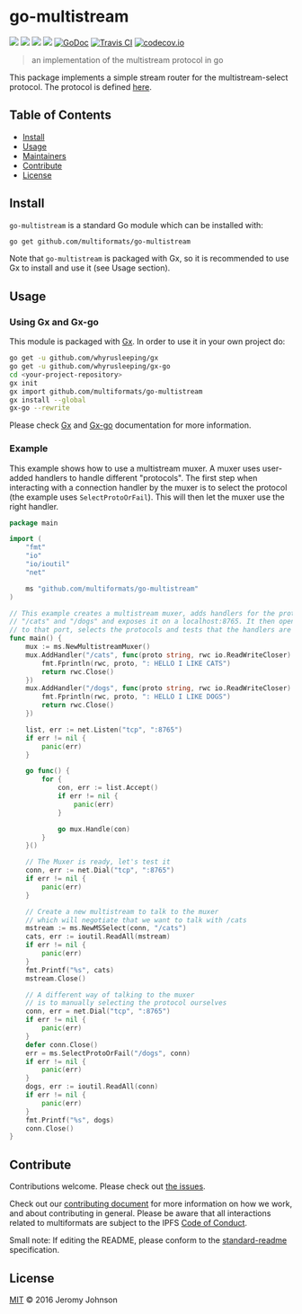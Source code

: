 # go-multistream

[![](https://img.shields.io/badge/made%20by-Protocol%20Labs-blue.svg?style=flat-square)](http://ipn.io)
[![](https://img.shields.io/badge/project-multiformats-blue.svg?style=flat-square)](https://github.com/multiformats/multiformats)
[![](https://img.shields.io/badge/freenode-%23ipfs-blue.svg?style=flat-square)](https://webchat.freenode.net/?channels=%23ipfs)
[![](https://img.shields.io/badge/readme%20style-standard-brightgreen.svg?style=flat-square)](https://github.com/RichardLitt/standard-readme)
[![GoDoc](https://godoc.org/github.com/multiformats/go-multistream?status.svg)](https://godoc.org/github.com/multiformats/go-multistream)
[![Travis CI](https://img.shields.io/travis/multiformats/go-multistream.svg?style=flat-square&branch=master)](https://travis-ci.org/multiformats/go-multistream)
[![codecov.io](https://img.shields.io/codecov/c/github/multiformats/go-multistream.svg?style=flat-square&branch=master)](https://codecov.io/github/multiformats/go-multistream?branch=master)

> an implementation of the multistream protocol in go

This package implements a simple stream router for the multistream-select protocol.
The protocol is defined [here](https://github.com/multiformats/multistream-select).

## Table of Contents


- [Install](#install)
- [Usage](#usage)
- [Maintainers](#maintainers)
- [Contribute](#contribute)
- [License](#license)

## Install

`go-multistream` is a standard Go module which can be installed with:

```sh
go get github.com/multiformats/go-multistream
```

Note that `go-multistream` is packaged with Gx, so it is recommended to use Gx to install and use it (see Usage section).


## Usage

### Using Gx and Gx-go

This module is packaged with [Gx](https://github.com/whyrusleeping/gx). In order to use it in your own project do:

```sh
go get -u github.com/whyrusleeping/gx
go get -u github.com/whyrusleeping/gx-go
cd <your-project-repository>
gx init
gx import github.com/multiformats/go-multistream
gx install --global
gx-go --rewrite
```

Please check [Gx](https://github.com/whyrusleeping/gx) and [Gx-go](https://github.com/whyrusleeping/gx-go) documentation for more information.

### Example


This example shows how to use a multistream muxer. A muxer uses user-added handlers to handle different "protocols". The first step when interacting with a connection handler by the muxer is to select the protocol (the example uses `SelectProtoOrFail`). This will then let the muxer use the right handler.


```go
package main

import (
	"fmt"
	"io"
	"io/ioutil"
	"net"

	ms "github.com/multiformats/go-multistream"
)

// This example creates a multistream muxer, adds handlers for the protocols
// "/cats" and "/dogs" and exposes it on a localhost:8765. It then opens connections
// to that port, selects the protocols and tests that the handlers are working.
func main() {
	mux := ms.NewMultistreamMuxer()
	mux.AddHandler("/cats", func(proto string, rwc io.ReadWriteCloser) error {
		fmt.Fprintln(rwc, proto, ": HELLO I LIKE CATS")
		return rwc.Close()
	})
	mux.AddHandler("/dogs", func(proto string, rwc io.ReadWriteCloser) error {
		fmt.Fprintln(rwc, proto, ": HELLO I LIKE DOGS")
		return rwc.Close()
	})

	list, err := net.Listen("tcp", ":8765")
	if err != nil {
		panic(err)
	}

	go func() {
		for {
			con, err := list.Accept()
			if err != nil {
				panic(err)
			}

			go mux.Handle(con)
		}
	}()

	// The Muxer is ready, let's test it
	conn, err := net.Dial("tcp", ":8765")
	if err != nil {
		panic(err)
	}

	// Create a new multistream to talk to the muxer
	// which will negotiate that we want to talk with /cats
	mstream := ms.NewMSSelect(conn, "/cats")
	cats, err := ioutil.ReadAll(mstream)
	if err != nil {
		panic(err)
	}
	fmt.Printf("%s", cats)
	mstream.Close()

	// A different way of talking to the muxer
	// is to manually selecting the protocol ourselves
	conn, err = net.Dial("tcp", ":8765")
	if err != nil {
		panic(err)
	}
	defer conn.Close()
	err = ms.SelectProtoOrFail("/dogs", conn)
	if err != nil {
		panic(err)
	}
	dogs, err := ioutil.ReadAll(conn)
	if err != nil {
		panic(err)
	}
	fmt.Printf("%s", dogs)
	conn.Close()
}
```

## Contribute

Contributions welcome. Please check out [the issues](https://github.com/multiformats/go-multistream/issues).

Check out our [contributing document](https://github.com/multiformats/multiformats/blob/master/contributing.md) for more information on how we work, and about contributing in general. Please be aware that all interactions related to multiformats are subject to the IPFS [Code of Conduct](https://github.com/ipfs/community/blob/master/code-of-conduct.md).

Small note: If editing the README, please conform to the [standard-readme](https://github.com/RichardLitt/standard-readme) specification.

## License

[MIT](LICENSE) © 2016 Jeromy Johnson

